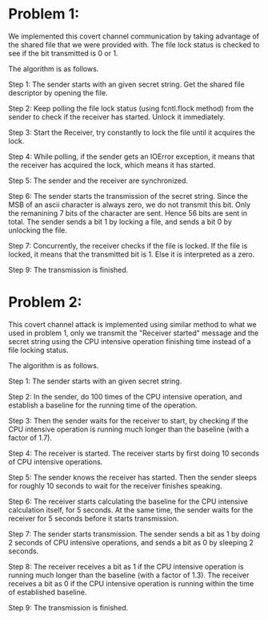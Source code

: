 Problem 1:
==========

We implemented this covert channel communication by taking advantage of the shared file that we were provided with. The file lock status is checked to see if the bit transmitted is 0 or 1.

The algorithm is as follows.


Step 1: The sender starts with an given secret string. Get the shared file descriptor by opening the file.

Step 2: Keep polling the file lock status (using fcntl.flock method) from the sender to check if the receiver has started. Unlock it immediately.

Step 3: Start the Receiver, try constantly to lock the file until it acquires the lock.

Step 4: While polling, if the sender gets an IOError exception, it means that the receiver has acquired the lock, which means it has started.

Step 5: The sender and the receiver are synchronized.

Step 6: The sender starts the transmission of the secret string. Since the MSB of an ascii character is always zero, we do not transmit this bit. Only the remanining 7 bits of the character are sent. Hence 56 bits are sent in total. The sender sends a bit 1 by locking a file, and sends a bit 0 by unlocking the file.

Step 7: Concurrently, the receiver checks if the file is locked. If the file is locked, it means that the transmitted bit is 1. Else it is interpreted as a zero.

Step 9: The transmission is finished.


Problem 2:
==========

This covert channel attack is implemented using similar method to what we used in problem 1, only we transmit the "Receiver started" message and the secret string using the CPU intensive operation finishing time instead of a file locking status.

The algorithm is as follows.


Step 1: The sender starts with an given secret string.

Step 2: In the sender, do 100 times of the CPU intensive operation, and establish a baseline for the running time of the operation.

Step 3: Then the sender waits for the receiver to start, by checking if the CPU intensive operation is running much longer than the baseline (with a factor of 1.7).

Step 4: The receiver is started. The receiver starts by first doing 10 seconds of CPU intensive operations.

Step 5: The sender knows the receiver has started. Then the sender sleeps for roughly 10 seconds to wait for the receiver finishes speaking.

Step 6: The receiver starts calculating the baseline for the CPU intensive calculation itself, for 5 seconds. At the same time, the sender waits for the receiver for 5 seconds before it starts transmission.

Step 7: The sender starts transmission. The sender sends a bit as 1 by doing 2 seconds of CPU intensive operations, and sends a bit as 0 by sleeping 2 seconds.

Step 8: The receiver receives a bit as 1 if the CPU intensive operation is running much longer than the baseline (with a factor of 1.3). The receiver receives a bit as 0 if the CPU intensive operation is running within the time of established baseline.

Step 9: The transmission is finished.

